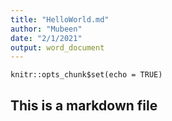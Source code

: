 ```yaml
---
title: "HelloWorld.md"
author: "Mubeen"
date: "2/1/2021"
output: word_document
---
```


```{r setup, include=FALSE}
knitr::opts_chunk$set(echo = TRUE)
```

## This is a markdown file

